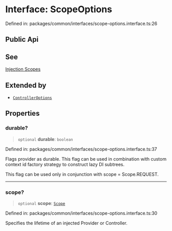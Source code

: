 # Interface: ScopeOptions

Defined in: packages/common/interfaces/scope-options.interface.ts:26

## Public Api

## See

[Injection Scopes](https://docs.nestjs.com/fundamentals/injection-scopes)

## Extended by

- [`ControllerOptions`](ControllerOptions.md)

## Properties

### durable?

> `optional` **durable**: `boolean`

Defined in: packages/common/interfaces/scope-options.interface.ts:37

Flags provider as durable. This flag can be used in combination with custom context id
factory strategy to construct lazy DI subtrees.

This flag can be used only in conjunction with scope = Scope.REQUEST.

***

### scope?

> `optional` **scope**: [`Scope`](../enumerations/Scope.md)

Defined in: packages/common/interfaces/scope-options.interface.ts:30

Specifies the lifetime of an injected Provider or Controller.
